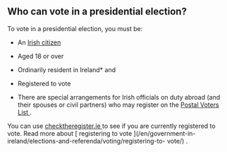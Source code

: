 ##  Who can vote in a presidential election?

To vote in a presidential election, you must be:

  * An [ Irish citizen ](/en/moving-country/irish-citizenship/your-right-to-irish-citizenship/)
  * Aged 18 or over 
  * Ordinarily resident in Ireland* and 
  * Registered to vote 

* There are special arrangements for Irish officials on duty abroad (and their spouses or civil partners) who may register on the [ Postal Voters List ](/en/government-in-ireland/elections-and-referenda/voting/registering-to-vote#l5150c) . 

You can use [ checktheregister.ie ](http://www.checktheregister.ie/) to see if
you are currently registered to vote. Read more about [ registering to vote
](/en/government-in-ireland/elections-and-referenda/voting/registering-to-
vote/) .
